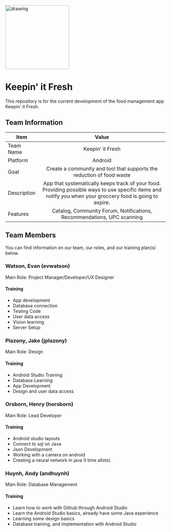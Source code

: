 <img src="Resources/Images/smallwhitelogo.png" alt="drawing" width="200"/>

# Keepin' it Fresh
This repository is for the current development of the food management app Keepin' it Fresh.
## Team Information

| Item        | Value           |
| ------------- |:-------------:|
| Team Name | Keepin' it Fresh |
| Platform | Android |
| Goal | Create a community and tool that supports the reduction of food waste |
| Description | App that systematically keeps track of your food. Providing possible ways to use specific items and notify you when your groccery food is going to expire. |
| Features | Catalog, Community Forum, Notifications, Recommendations, UPC scanning |

## Team Members
You can find information on our team, our roles, and our training plan(s) below.

### Watson, Evan (evwatson)
Main Role: Project Manager/Developer/UX Designer

#### Training
- App development
- Database connection
- Testing Code
- User data access
- Vision learning
- Server Setup

### Plazony, Jake (jplazony)
Main Role: Design

#### Training
- Android Studio Training
- Database Learning
- App Development
- Design and user data access

### Orsborn, Henry (horsborn)
Main Role: Lead Developer

#### Training
- Android studio layouts
- Connect to sql on Java
- Json Development
- Working with a camera on android
- Creating a neural network in java (I time allots)

### Huynh, Andy (andhuynh)
Main Role: Database Management

#### Training
- Learn how to work with Github through Android Studio
- Learn the Android Studio basics, already have some Java experience
- Learning some design basics
- Database training, and implementation with Android Studio
